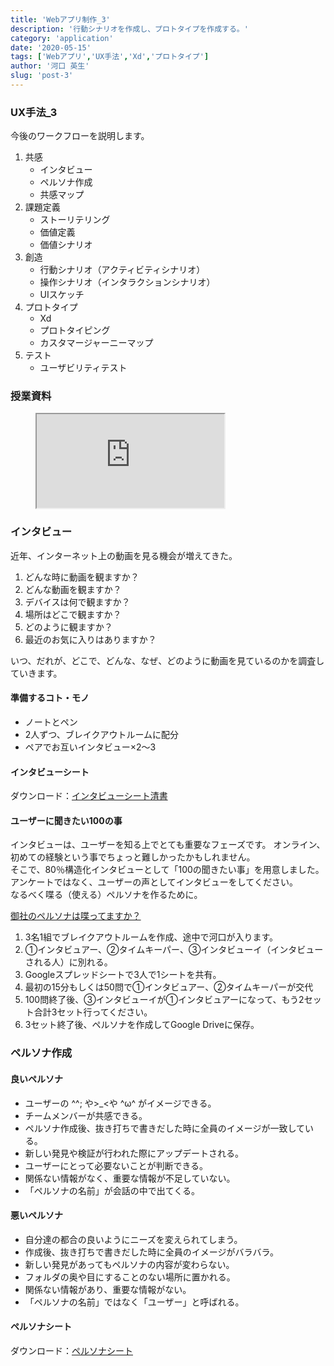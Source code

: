 ```yaml
---
title: 'Webアプリ制作_3'
description: '行動シナリオを作成し、プロトタイプを作成する。'
category: 'application'
date: '2020-05-15'
tags: ['Webアプリ','UX手法','Xd','プロトタイプ']
author: '河口 英生'
slug: 'post-3'
---
```

<div class="post-section">
<h3 class="title is-5" >UX手法_3</h3>

今後のワークフローを説明します。
1. 共感
    - インタビュー
    - ペルソナ作成
    - 共感マップ
1. 課題定義
    - ストーリテリング
    - 価値定義
    - 価値シナリオ
1. 創造
    - 行動シナリオ（アクティビティシナリオ）
    - 操作シナリオ（インタラクションシナリオ）
    - UIスケッチ
1. プロトタイプ
    - Xd
    - プロトタイピング
    - カスタマージャーニーマップ
1. テスト
    - ユーザビリティテスト

</div>
<div class="post-section">
<h3 class="title is-5" >授業資料</h3>

<figure class="is-fullwidth slide">
  <iframe src="https://drive.google.com/file/d/1w9AxxerBwya3ODCyZdfo8Lozdy7l3USQ/preview"></iframe>
</figure>

</div>

<div class="post-section">
<h3 class="title is-5" >インタビュー</h3>

近年、インターネット上の動画を見る機会が増えてきた。  

1. どんな時に動画を観ますか？
1. どんな動画を観ますか？
1. デバイスは何で観ますか？
1. 場所はどこで観ますか？
1. どのように観ますか？
1. 最近のお気に入りはありますか？

いつ、だれが、どこで、どんな、なぜ、どのように動画を見ているのかを調査していきます。

<h4 class="title is-6" >準備するコト・モノ</h4>

- ノートとペン
- 2人ずつ、ブレイクアウトルームに配分
- ペアでお互いインタビュー×2〜3

<h4 class="title is-6" >インタビューシート</h4>

ダウンロード：[インタビューシート清書](https://drive.google.com/open?id=1FyawEvJ2G4gu292e0VVDJoNbvjk4YZ_Z)

<h4 class="title is-6" >ユーザーに聞きたい100の事</h4>

インタビューは、ユーザーを知る上でとても重要なフェーズです。
オンライン、初めての経験という事でちょっと難しかったかもしれません。  
そこで、80％構造化インタビューとして「100の聞きたい事」を用意しました。  
アンケートではなく、ユーザーの声としてインタビューをしてください。  
なるべく喋る（使える）ペルソナを作るために。 

[御社のペルソナは喋ってますか？](https://note.com/shun__k/n/n66289dc21a18)

1. 3名1組でブレイクアウトルームを作成、途中で河口が入ります。
1. ①インタビュアー、②タイムキーパー、③インタビューイ（インタビューされる人）に別れる。
1. Googleスプレッドシートで3人で1シートを共有。
1. 最初の15分もしくは50問で①インタビュアー、②タイムキーパーが交代
1. 100問終了後、③インタビューイが①インタビュアーになって、もう2セット合計3セット行ってください。
1. 3セット終了後、ペルソナを作成してGoogle Driveに保存。
</div>

<div class="post-section">
<h3 class="title is-5" >ペルソナ作成</h3>
<h4 class="title is-6" >良いペルソナ</h4>

+ ユーザーの ^^; や>_<や ^ω^ がイメージできる。
+ チームメンバーが共感できる。
+ ペルソナ作成後、抜き打ちで書きだした時に全員のイメージが一致している。
+ 新しい発見や検証が行われた際にアップデートされる。 
+ ユーザーにとって必要ないことが判断できる。
+ 関係ない情報がなく、重要な情報が不足していない。
+ 「ペルソナの名前」が会話の中で出てくる。

<h4 class="title is-6" >悪いペルソナ</h4>

- 自分達の都合の良いようにニーズを変えられてしまう。 
- 作成後、抜き打ちで書きだした時に全員のイメージがバラバラ。 
- 新しい発見があってもペルソナの内容が変わらない。
- フォルダの奥や目にすることのない場所に置かれる。
- 関係ない情報があり、重要な情報がない。
- 「ペルソナの名前」ではなく「ユーザー」と呼ばれる。

<h4 class="title is-6" >ペルソナシート</h4>

ダウンロード：[ペルソナシート](https://drive.google.com/open?id=1Go7JDZQ2cqES5eLAVOLUyF0z2ybRJFjh)
</div>